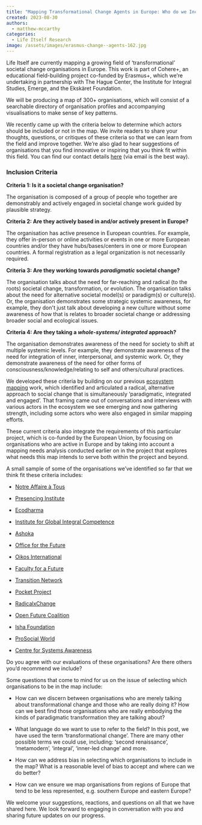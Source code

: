 ```yaml
---
title: "Mapping Transformational Change Agents in Europe: Who do we Include?"
created: 2023-08-30
authors: 
  - matthew-mccarthy
categories: 
  - Life Itself Research
image: /assets/images/erasmus-change--agents-162.jpg
---
```


Life Itself are currently mapping a growing field of ‘transformational’ societal change organisations in Europe. This work is part of Cohere+, an educational field-building project co-funded by Erasmus+, which we’re undertaking in partnership with The Hague Center, the Institute for Integral Studies, Emerge, and the Ekskäret Foundation.

We will be producing a map of 300+ organisations, which will consist of a searchable directory of organisation profiles and accompanying visualisations to make sense of key patterns.

We recently came up with the criteria below to determine which actors should be included or not in the map. We invite readers to share your thoughts, questions, or critiques of these criteria so that we can learn from the field and improve together. We’re also glad to hear suggestions of organisations that you find innovative or inspiring that you think fit within this field. You can find our contact details [here](https://lifeitself.org/contact) (via email is the best way).

### Inclusion Criteria 

**Criteria 1: Is it a societal change organisation?**

The organisation is composed of a group of people who together are demonstrably and actively engaged in societal change work guided by plausible strategy. 

**Criteria 2: Are they actively based in and/or actively present in Europe?**

The organisation has active presence in European countries. For example, they offer in-person or online activities or events in one or more European countries and/or they have hubs/bases/centers in one or more European countries. A formal registration as a legal organization is not necessarily required. 

**Criteria 3: Are they working towards *paradigmatic* societal change?**

The organisation talks about the need for far-reaching and radical (to the roots) societal change, transformation, or  evolution. The organisation talks about the need for alternative societal model(s) or paradigm(s) or culture(s). Or,  the organisation demonstrates some strategic systemic awareness, for example, they don't just talk about developing a new culture without some awareness of how that is relates to broader societal change or addressing broader social and ecological issues. 

**Criteria 4: Are they taking a *whole-systems/ integrated* approach?**

The organisation demonstrates awareness of the need for society to shift at multiple systemic levels. For example, they demonstrate awareness of the need for integration of inner, interpersonal, and systemic work. Or, they demonstrate awareness of the need for other forms of consciousness/knowledge/relating to self and others/cultural practices.

We developed these criteria by building on our previous [ecosystem mapping](https://lifeitself.org/ecosystem) work, which identified and articulated a radical, alternative approach to social change that is simultaneously ‘paradigmatic, integrated and engaged’. That framing came out of conversations and interviews with various actors in the ecosystem we see emerging and now gathering strength, including some actors who were also engaged in similar mapping efforts. 

These current criteria also integrate the requirements of this particular project, which is co-funded by the European Union, by focusing on organisations who are active in Europe and by taking into account a mapping needs analysis conducted earlier on in the project that explores what needs this map intends to serve both within the project and beyond. 

A small sample of some of the organisations we’ve identified so far that we think fit these criteria includes: 

- [Notre Affaire à Tous](https://notreaffaireatous.org/)
    
- [Presencing Institute](https://presencinginstitute.org/)
    
- [Ecodharma](https://www.ecodharma.com/)
    
- [Institute for Global Integral Competence](https://www.ifgic.org/)
    
- [Ashoka](https://www.ashoka.org/en-us)
    
- [Office for the Future](https://www.officeforthefuture.com/en)
    
- [Oikos International](https://oikos-international.org/)
    
- [Faculty for a Future](https://facultyforafuture.org/)
    
- [Transition Network](https://transitionnetwork.org/)
    
- [Pocket Project](https://pocketproject.org/)
    
- [RadicalxChange](https://www.radicalxchange.org/)
    
- [Open Future Coalition](https://www.openfuturecoalition.org/)
    
- [Isha Foundation](https://www.ishafoundation.org)
    
- [ProSocial World](https://www.prosocial.world/)
    
- [Centre for Systems Awareness](https://systemsawareness.org/)
    

Do you agree with our evaluations of these organisations? Are there others you’d recommend we include? 

Some questions that come to mind for us on the issue of selecting which organisations to be in the map include:

- How can we discern between organisations who are merely talking about transformational change and those who are really doing it? How can we best find those organisations who are really embodying the kinds of paradigmatic transformation they are talking about?
    
- What language do we want to use to refer to the field? In this post, we have used the term ‘transformational change’. There are many other possible terms we could use, including: ‘second renaissance’, ‘metamodern’, ‘integral’, ‘inner-led change’ and more. 
    
- How can we address bias in selecting which organisations to include in the map? What is a reasonable level of bias to accept and where can we do better?
    
- How can we ensure we map organisations from regions of Europe that tend to be less represented, e.g. southern Europe and eastern Europe?
    

We welcome your suggestions, reactions, and questions on all that we have shared here. We look forward to engaging in conversation with you and sharing future updates on our progress.

